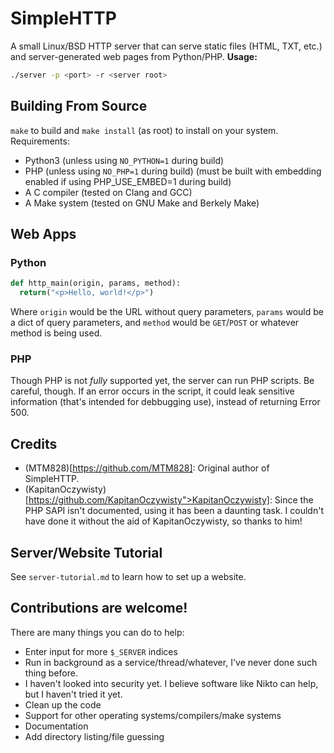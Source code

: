 # SimpleHTTP
A small Linux/BSD HTTP server that can serve static files (HTML, TXT, etc.) and server-generated web pages from Python/PHP.
**Usage:**
``` bash
./server -p <port> -r <server root>
```

## Building From Source
`make` to build and `make install` (as root) to install on your system.
Requirements:
* Python3 (unless using `NO_PYTHON=1` during build)
* PHP (unless using `NO_PHP=1` during build) (must be built with embedding enabled if using PHP_USE_EMBED=1 during build)
* A C compiler (tested on Clang and GCC)
* A Make system (tested on GNU Make and Berkely Make)

## Web Apps
### Python
``` python
def http_main(origin, params, method):
  return("<p>Hello, world!</p>")
```
Where `origin` would be the URL without query parameters, `params` would be a dict of query parameters, and `method` would be `GET`/`POST` or whatever method is being used.
### PHP
Though PHP is not *fully* supported yet, the server can run PHP scripts.
Be careful, though. If an error occurs in the script, it could leak sensitive information (that's intended for debbugging use), instead of returning Error 500.

## Credits
 * (MTM828)[https://github.com/MTM828]: Original author of SimpleHTTP.
 * (KapitanOczywisty)[https://github.com/KapitanOczywisty">KapitanOczywisty]: Since the PHP SAPI isn't documented, using it has been a daunting task. I couldn't have done it without the aid of KapitanOczywisty, so thanks to him!

## Server/Website Tutorial
See `server-tutorial.md` to learn how to set up a website.

## Contributions are welcome!
There are many things you can do to help:
- Enter input for more `$_SERVER` indices
- Run in background as a service/thread/whatever, I've never done such thing before.
- I haven't looked into security yet. I believe software like Nikto can help, but I haven't tried it yet.
- Clean up the code
- Support for other operating systems/compilers/make systems
- Documentation
- Add directory listing/file guessing

